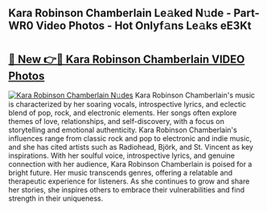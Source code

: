 ## Kara Robinson Chamberlain Le𝚊ked N𝚞de - Part-WR0 Video Photos - Hot Onlyf𝚊ns Le𝚊ks eE3Kt

# <h2><a href="http://ab18831.deff.icu/?id=Kara+Robinson+Chamberlain">🔗 New 👉🔴 Kara Robinson Chamberlain VIDEO Photos</a></h2>

[![Kara Robinson Chamberlain N𝚞des](https://i.imgur.com/rIISA9y.gif)](http://ab18831.deff.icu/?id=Kara+Robinson+Chamberlain)
Kara Robinson Chamberlain's music is characterized by her soaring vocals, introspective lyrics, and eclectic blend of pop, rock, and electronic elements. Her songs often explore themes of love, relationships, and self-discovery, with a focus on storytelling and emotional authenticity. Kara Robinson Chamberlain's influences range from classic rock and pop to electronic and indie music, and she has cited artists such as Radiohead, Björk, and St. Vincent as key inspirations. With her soulful voice, introspective lyrics, and genuine connection with her audience, Kara Robinson Chamberlain is poised for a bright future. Her music transcends genres, offering a relatable and therapeutic experience for listeners. As she continues to grow and share her stories, she inspires others to embrace their vulnerabilities and find strength in their uniqueness.
